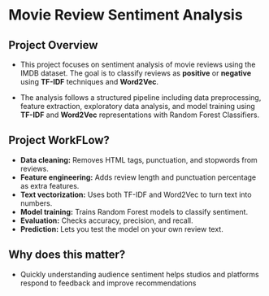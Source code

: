 
# Movie Review Sentiment Analysis

## Project Overview

- This project focuses on sentiment analysis of movie reviews using the IMDB dataset. The goal is to classify reviews as **positive** or **negative** using **TF-IDF** techniques and **Word2Vec**.

- The analysis follows a structured pipeline including data preprocessing, feature extraction, exploratory data analysis, and model training using **TF-IDF** and **Word2Vec** representations with Random Forest Classifiers.

## Project WorkFLow?

- **Data cleaning:** Removes HTML tags, punctuation, and stopwords from reviews.
- **Feature engineering:** Adds review length and punctuation percentage as extra features.
- **Text vectorization:** Uses both TF-IDF and Word2Vec to turn text into numbers.
- **Model training:** Trains Random Forest models to classify sentiment.
- **Evaluation:** Checks accuracy, precision, and recall.
- **Prediction:** Lets you test the model on your own review text.

## Why does this matter?

- Quickly understanding audience sentiment helps studios and platforms respond to feedback and improve recommendations
